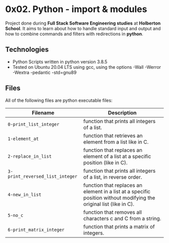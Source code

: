 # 0x02. Python - import & modules

Project done during **Full Stack Software Engineering studies** at **Holberton School**. It aims to learn about how to handle standard input and output and how to combine commands and filters with redirections in **python**.

## Technologies

- Python Scripts written in python version 3.8.5
- Tested on Ubuntu 20.04 LTS using gcc, using the options -Wall -Werror -Wextra -pedantic -std=gnu89

## Files

All of the following files are python executable files:

| Filename                        | Description                                                                                                         |
| ------------------------------- | ------------------------------------------------------------------------------------------------------------------- |
| `0-print_list_integer`          | function that prints all integers of a list.                                                                        |
| `1-element_at`                  | function that retrieves an element from a list like in C.                                                           |
| `2-replace_in_list`             | function that replaces an element of a list at a specific position (like in C).                                     |
| `3-print_reversed_list_integer` | function that prints all integers of a list, in reverse order.                                                      |
| `4-new_in_list`                 | function that replaces an element in a list at a specific position without modifying the original list (like in C). |
| `5-no_c`                        | function that removes all characters c and C from a string.                                                         |
| `6-print_matrix_integer`        | function that prints a matrix of integers.                                                                          |
